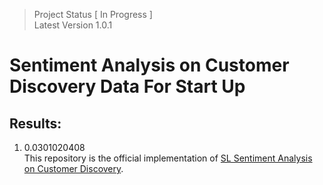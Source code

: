 > Project Status [ In Progress ] </br>
> Latest Version 1.0.1 

# Sentiment Analysis on Customer Discovery Data For Start Up


## Results:
1. 0.0301020408 </br>
This repository is the official implementation of [SL Sentiment Analysis on Customer Discovery](https://github.com/sanjiblamichhane/SL_Sentiment_Analysis_On_Customer_Discovery/). 

